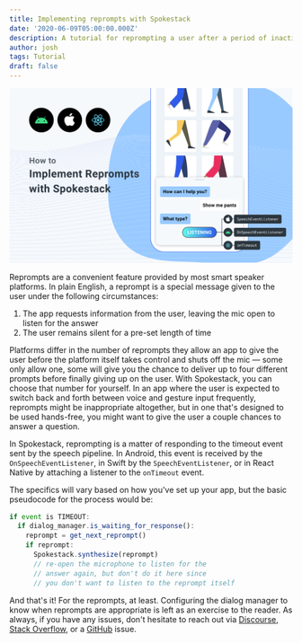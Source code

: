 ```yaml
---
title: Implementing reprompts with Spokestack
date: '2020-06-09T05:00:00.000Z'
description: A tutorial for reprompting a user after a period of inactivity
author: josh
tags: Tutorial
draft: false
---
```


![Implementing Reprompts with Spokestack](blog.png)

Reprompts are a convenient feature provided by most smart speaker platforms. In plain English, a reprompt is a special message given to the user under the following circumstances:

1. The app requests information from the user, leaving the mic open to listen for the answer
1. The user remains silent for a pre-set length of time

Platforms differ in the number of reprompts they allow an app to give the user before the platform itself takes control and shuts off the mic — some only allow one, some will give you the chance to deliver up to four different prompts before finally giving up on the user. With Spokestack, you can choose that number for yourself. In an app where the user is expected to switch back and forth between voice and gesture input frequently, reprompts might be inappropriate altogether, but in one that's designed to be used hands-free, you might want to give the user a couple chances to answer a question.

In Spokestack, reprompting is a matter of responding to the timeout event sent by the speech pipeline. In Android, this event is received by the `OnSpeechEventListener`, in Swift by the `SpeechEventListener`, or in React Native by attaching a listener to the `onTimeout` event.

The specifics will vary based on how you've set up your app, but the basic pseudocode for the process would be:

```js
if event is TIMEOUT:
  if dialog_manager.is_waiting_for_response():
    reprompt = get_next_reprompt()
    if reprompt:
      Spokestack.synthesize(reprompt)
      // re-open the microphone to listen for the
      // answer again, but don't do it here since
      // you don't want to listen to the reprompt itself
```

And that's it! For the reprompts, at least. Configuring the dialog manager to know when reprompts are appropriate is left as an exercise to the reader. As always, if you have any issues, don't hesitate to reach out via [Discourse](https://forum.spokestack.io/), [Stack Overflow](https://stackoverflow.com/questions/tagged/spokestack), or a [GitHub](https://github.com/spokestack) issue.
